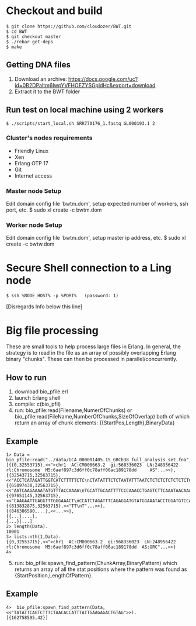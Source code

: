 # Checkout and build
	$ git clone https://github.com/cloudozer/BWT.git
	$ cd BWT
	$ git checkout master
	$ ./rebar get-deps
	$ make
	
## Getting DNA files
1. Download an archive: https://docs.google.com/uc?id=0B2DPaltm6IwpYVFHOEZYSGpldHc&export=download
2. Extract it to the BWT folder
	
## Run test on local machine using 2 workers
	$ ./scripts/start_local.sh SRR770176_1.fastq GL000193.1 2

### Cluster's nodes requirements
* Friendly Linux
* Xen
* Erlang OTP 17
* Git
* Internet access

### Master node Setup

Edit domain config file 'bwtm.dom', setup expected number of workers, ssh port, etc.
	$ sudo xl create -c bwtm.dom

### Worker node Setup

Edit domain config file 'bwtm.dom', setup master ip address, etc.
	$ sudo xl create -c bwtw.dom

# Secure Shell connection to a Ling node
	$ ssh %NODE_HOST% -p %PORT%   (password: 1)


[Disregards Info below this line]

# Big file processing 

These are small tools to help process large files in Erlang.  In general, the strategy is to read in the file as an array of possibly overlapping Erlang binary "chunks".  These can then be processed in parallel/concurrently.

## How to run
1. download bio_pfile.erl
2. launch Erlang shell
3. compile: c(bio_pfil)
4. run: bio_pfile:read(Filename,NumerOfChunks) or bio_pfile:read(FileName,NumberOfChunks,SizeOfOverlap)
        both of which return an array of chunk elements: {{StartPos,Length},BinaryData}

## Example

    1> Data = bio_pfile:read("../data/GCA_000001405.15_GRCh38_full_analysis_set.fna",10000).
    [{{0,32553715},<<">chr1  AC:CM000663.2  gi:568336023  LN:248956422  rl:Chromosome  M5:6aef897c3d6ff0c78aff06ac189178dd     AS"...>>},
    {{32543715,32563715},<<"ACCTCATAGATTGGTCATCTTTTTCTC\nCTATATTTCTCTAATATTTAATCTCTCTCTCTCTCTCTCTTTGTATGTGCATTGCCTTTGGAGAGATTTC\nC"...>>},
    {{65097430,32563715},<<"AATCAAGAAAATATGTTTACCAAAA\nTGCATTGCAATTTTCCCAAACCTGAGTCTTCAAATAACAAACATGAACTTATAGGTACTGTGAACTAGAA"...>>},
    {{97651145,32563715},<<"CAAGAATTGAGGTTTGGGAAACT\nCCATCTAGATTTCAGAGGATGTATGGAAATACCTGGATGTCCAGGCAGTAGTTTGCTGCAAGGGTGTG"...>>},
    {{813832875,32563715},<<"TT\nT"...>>},
    {{846386590,...},<<...>>},
    {{...},...},
    {...}|...]
    2> length(Data).                                                                        
    10001
    3> lists:nth(1,Data).                                                                   
    {{0,32553715},<<">chr1  AC:CM000663.2  gi:568336023  LN:248956422  rl:Chromosome  M5:6aef897c3d6ff0c78aff06ac189178dd  AS:GRC"...>>}
    4>  


5. run: bio_pfile:spawn_find_pattern(ChunkArray,BinaryPattern) which returns an array of all the stat positions where the pattern was found as {StartPosition,LengthOfPattern}.

## Example

    4>  bio_pfile:spawn_find_pattern(Data,<<"TATATTCAGTCTTTCTAACACCATTTATTGAAGAGACTGTAG">>).
    [{162758595,42}]
